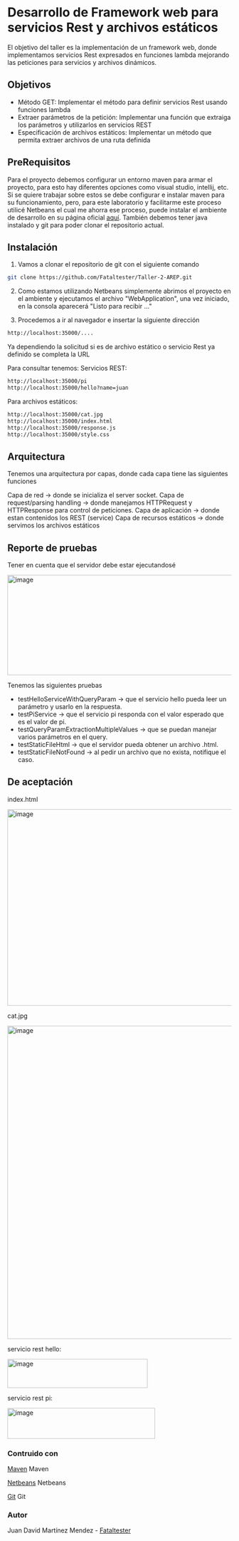 # Desarrollo de Framework web para servicios Rest y archivos estáticos
El objetivo del taller es la implementación de un framework web, donde implementamos servicios Rest expresados en funciones lambda mejorando las peticiones para servicios y archivos dinámicos.
## Objetivos 
* Método GET: Implementar el método para definir servicios Rest usando funciones lambda
* Extraer parámetros de la petición: Implementar una función que extraiga los parámetros y utilizarlos en servicios REST
* Especificación de archivos estáticos: Implementar un método que permita extraer archivos de una ruta definida
## PreRequisitos
Para el proyecto debemos configurar un entorno maven para armar el proyecto, para esto hay diferentes opciones como visual studio, intellij, etc. Si se quiere trabajar sobre estos se debe configurar e instalar maven para su funcionamiento, pero, para este laboratorio y facilitarme este proceso utilicé Netbeans el cual me ahorra ese proceso, puede instalar el ambiente de desarrollo en su página oficial [aquí](https://netbeans.apache.org/front/main/index.html). También debemos tener java instalado y git para poder clonar el repositorio actual.
## Instalación
1. Vamos a clonar el repositorio de git con el siguiente comando
```bash
git clone https://github.com/Fataltester/Taller-2-AREP.git
```
2. Como estamos utilizando Netbeans simplemente abrimos el proyecto en el ambiente y ejecutamos el archivo "WebApplication", una vez iniciado, en la consola aparecerá "Listo para recibir ..."

3. Procedemos a ir al navegador e insertar la siguiente dirección
```bash
http://localhost:35000/....
```
Ya dependiendo la solicitud si es de archivo estático o servicio Rest ya definido se completa la URL

Para consultar tenemos:
Servicios REST:
```bash
http://localhost:35000/pi
http://localhost:35000/hello?name=juan
```
Para archivos estáticos:
```bash
http://localhost:35000/cat.jpg
http://localhost:35000/index.html
http://localhost:35000/response.js
http://localhost:35000/style.css
```

## Arquitectura
Tenemos una arquitectura por capas, donde cada capa tiene las siguientes funciones

Capa de red -> donde se inicializa el server socket.
Capa de request/parsing handling -> donde manejamos HTTPRequest y HTTPResponse para control de peticiones.
Capa de aplicación -> donde estan contenidos los REST (service)
Capa de recursos estáticos -> donde servimos los archivos estáticos

## Reporte de pruebas
Tener en cuenta que el servidor debe estar ejecutandosé

<img width="804" height="225" alt="image" src="https://github.com/user-attachments/assets/9e784f0d-7b89-4f42-8a49-e824cbd4e6c2" />

Tenemos las siguientes pruebas
* testHelloServiceWithQueryParam -> que el servicio hello pueda leer un parámetro y usarlo en la respuesta.
* testPiService -> que el servicio pi responda con el valor esperado que es el valor de pi.
* testQueryParamExtractionMultipleValues -> que se puedan manejar varios parámetros en el query.
* testStaticFileHtml -> que el servidor pueda obtener un archivo .html.
* testStaticFileNotFound -> al pedir un archivo que no exista, notifique el caso.
## De aceptación
index.html

<img width="1241" height="441" alt="image" src="https://github.com/user-attachments/assets/d7841ea6-2b16-4fa5-b7c9-874f0ae3da24" />

cat.jpg

<img width="1237" height="703" alt="image" src="https://github.com/user-attachments/assets/6c619476-9400-45b5-bca4-9911de24c344" />

servicio rest hello:

<img width="315" height="65" alt="image" src="https://github.com/user-attachments/assets/3d3033e4-1fb9-4a56-bfa5-7b930f40980f" />

servicio rest pi:

<img width="332" height="69" alt="image" src="https://github.com/user-attachments/assets/7c98054e-a386-41ae-85c1-807025486619" />

### Contruido con 
[Maven](https://maven.apache.org) Maven

[Netbeans](https://netbeans.apache.org/front/main/index.html) Netbeans 

[Git](https://git-scm.com) Git

### Autor
Juan David Martínez Mendez - [Fataltester](https://github.com/Fataltester)


